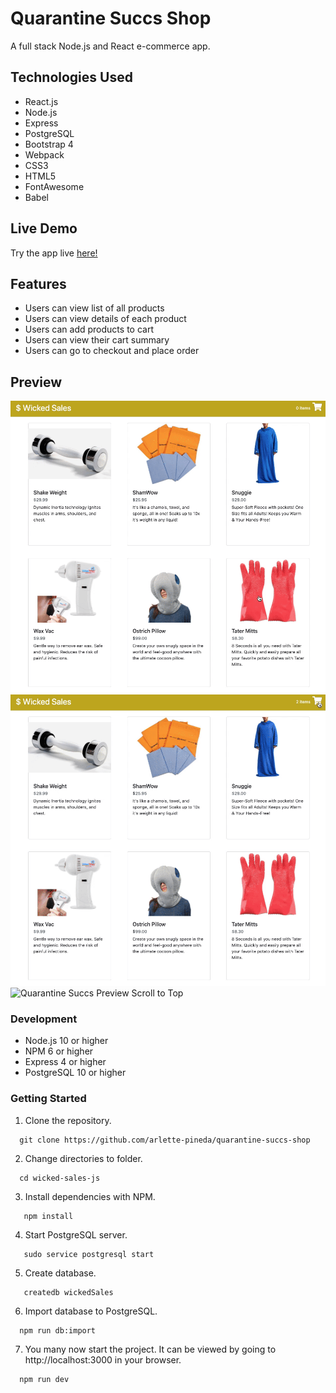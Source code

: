 # Quarantine Succs Shop
A full stack Node.js and React e-commerce app.

## Technologies Used
- React.js
- Node.js
- Express
- PostgreSQL
- Bootstrap 4
- Webpack
- CSS3
- HTML5
- FontAwesome
- Babel

## Live Demo
Try the app live [here!](https://wicked-sales.arlettepineda.com/)

## Features
- Users can view list of all products
- Users can view details of each product
- Users can add products to cart
- Users can view their cart summary
- Users can go to checkout and place order

## Preview
![Quarantine Succs Preview Add to Cart](addToCart.gif "Quarantine Succs add to cart preview")
![Quarantine Succs Preview Checkout](checkout.gif "Quarantine Succs checkout preview")
![Quarantine Succs Preview Scroll to Top](scrollToTop.gif "Quarantine Succs scroll to top preview")

### Development
- Node.js 10 or higher
- NPM 6 or higher
- Express 4 or higher
- PostgreSQL 10 or higher

### Getting Started

1. Clone the repository.
  ```
    git clone https://github.com/arlette-pineda/quarantine-succs-shop
  ```
2. Change directories to folder.
  ```
    cd wicked-sales-js
  ```
3. Install dependencies with NPM.
  ```
     npm install
  ```
4. Start PostgreSQL server.
  ```
     sudo service postgresql start
  ```
5. Create database.
  ```
     createdb wickedSales
  ```
6. Import database to PostgreSQL.
  ```
    npm run db:import
  ```
7. You many now start the project. It can be viewed by going to http://localhost:3000 in your browser. 
  ```javascript
    npm run dev 
  ```

